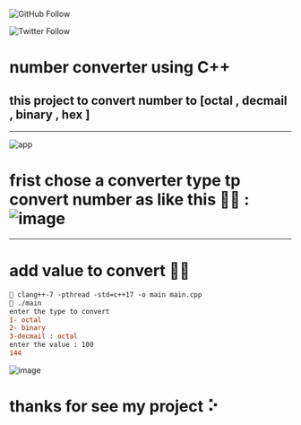 ![GitHub Follow](https://img.shields.io/github/followers/Mo7ammedSharaki?color=blue&label=follow%20me&style=social)
 
![Twitter Follow](https://img.shields.io/twitter/follow/Mo7ammedSharaki?color=blue&label=Follow%20me&logo=twitter&logoColor=blue&style=for-the-badge)
# number converter using C++
## this project to convert number to [octal , decmail , binary , hex ]
------------------------------------------------------------------------------------------------
![app](https://user-images.githubusercontent.com/67878024/120396827-e8bd2d00-c33f-11eb-8a2d-00039b4ca2a7.gif)
# frist chose a converter type tp convert number as like this 🐱‍💻 : ![image](https://user-images.githubusercontent.com/67878024/120397192-83b60700-c340-11eb-8c9b-9149ea647494.png)
------------------------------------------------------------------------------------------------
# add value to convert 👨‍💻
```diff
 clang++-7 -pthread -std=c++17 -o main main.cpp
 ./main
enter the type to convert
1- octal
2- binary
3-decmail : octal
enter the value : 100
144
```
![image](https://user-images.githubusercontent.com/67878024/120397271-ac3e0100-c340-11eb-9553-bdb551ecf088.png)
# thanks for see my project ⠕
